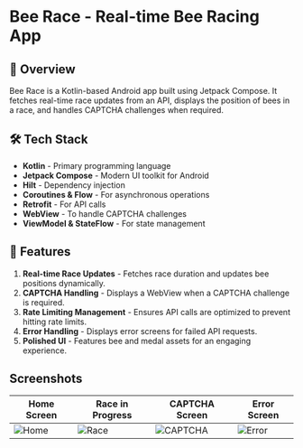 # Bee Race - Real-time Bee Racing App

## 📌 Overview

Bee Race is a Kotlin-based Android app built using Jetpack Compose. It fetches real-time race updates from an API, displays the position of bees in a race, and handles CAPTCHA challenges when required.

## 🛠️ Tech Stack

- **Kotlin** - Primary programming language
- **Jetpack Compose** - Modern UI toolkit for Android
- **Hilt** - Dependency injection
- **Coroutines & Flow** - For asynchronous operations
- **Retrofit** - For API calls
- **WebView** - To handle CAPTCHA challenges
- **ViewModel & StateFlow** - For state management

## 🚀 Features

1. **Real-time Race Updates** - Fetches race duration and updates bee positions dynamically.
2. **CAPTCHA Handling** - Displays a WebView when a CAPTCHA challenge is required.
3. **Rate Limiting Management** - Ensures API calls are optimized to prevent hitting rate limits.
4. **Error Handling** - Displays error screens for failed API requests.
5. **Polished UI** - Features bee and medal assets for an engaging experience.


## Screenshots
| Home Screen | Race in Progress | CAPTCHA Screen | Error Screen |
|------------|----------------|---------------|-------------|
| ![Home](images/home.png) | ![Race](images/race.png) | ![CAPTCHA](images/captcha.png) | ![Error](images/error.png) |



